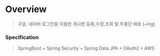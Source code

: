# Overview
> 구글, 네이버 로그인을 이용한 게시판 등록,수정,조회 및 무중단 배포 (~ing)

### Specification 
> SpringBoot + Spring Security + Spring Data JPA + OAuth2 + AWS